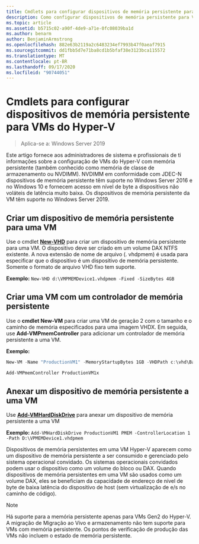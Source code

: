```yaml
---
title: Cmdlets para configurar dispositivos de memória persistente para VMs do Hyper-V
description: Como configurar dispositivos de memória persistente para VMs do Hyper-V
ms.topic: article
ms.assetid: b5715c02-a90f-4de9-a71e-0fc08039ba1d
ms.author: benarm
author: BenjaminArmstrong
ms.openlocfilehash: 882e63b2119a2c6483234ef7993b47f0aeaf7915
ms.sourcegitcommit: dd1fbb5d7e71ba8cd1b5bfaf38e3123bca115572
ms.translationtype: MT
ms.contentlocale: pt-BR
ms.lasthandoff: 09/17/2020
ms.locfileid: "90744051"
---
```

# <a name="cmdlets-for-configuring-persistent-memory-devices-for-hyper-v-vms"></a>Cmdlets para configurar dispositivos de memória persistente para VMs do Hyper-V

>Aplica-se a: Windows Server 2019

Este artigo fornece aos administradores de sistema e profissionais de ti informações sobre a configuração de VMs do Hyper-V com memória persistente (também conhecido como memória de classe de armazenamento ou NVDIMM). NVDIMM em conformidade com JDEC-N dispositivos de memória persistente têm suporte no Windows Server 2016 e no Windows 10 e fornecem acesso em nível de byte a dispositivos não voláteis de latência muito baixa. Os dispositivos de memória persistente da VM têm suporte no Windows Server 2019.

## <a name="create-a-persistent-memory-device-for-a-vm"></a>Criar um dispositivo de memória persistente para uma VM

Use o cmdlet **[New-VHD](/powershell/module/hyper-v/new-vhd?view=win10-ps)** para criar um dispositivo de memória persistente para uma VM. O dispositivo deve ser criado em um volume DAX NTFS existente.  A nova extensão de nome de arquivo (. vhdpmem) é usada para especificar que o dispositivo é um dispositivo de memória persistente. Somente o formato de arquivo VHD fixo tem suporte.

**Exemplo:** `New-VHD d:\VMPMEMDevice1.vhdpmem -Fixed -SizeBytes 4GB`

## <a name="create-a-vm-with-a-persistent-memory-controller"></a>Criar uma VM com um controlador de memória persistente

Use o **cmdlet New-VM** para criar uma VM de geração 2 com o tamanho e o caminho de memória especificados para uma imagem VHDX. Em seguida, use **Add-VMPmemController** para adicionar um controlador de memória persistente a uma VM.

**Exemplo:**

```powershell
New-VM -Name "ProductionVM1" -MemoryStartupBytes 1GB -VHDPath c:\vhd\BaseImage.vhdx

Add-VMPmemController ProductionVM1x
```

## <a name="attach-a-persistent-memory-device-to-a-vm"></a>Anexar um dispositivo de memória persistente a uma VM

Use **[Add-VMHardDiskDrive](/powershell/module/hyper-v/add-vmharddiskdrive?view=win10-ps)** para anexar um dispositivo de memória persistente a uma VM

**Exemplo:** `Add-VMHardDiskDrive ProductionVM1 PMEM -ControllerLocation 1 -Path D:\VPMEMDevice1.vhdpmem`

Dispositivos de memória persistentes em uma VM Hyper-V aparecem como um dispositivo de memória persistente a ser consumido e gerenciado pelo sistema operacional convidado. Os sistemas operacionais convidados podem usar o dispositivo como um volume do bloco ou DAX. Quando dispositivos de memória persistentes em uma VM são usados como um volume DAX, eles se beneficiam da capacidade de endereço de nível de byte de baixa latência do dispositivo de host (sem virtualização de e/s no caminho de código).

>[!NOTE]
>Há suporte para a memória persistente apenas para VMs Gen2 do Hyper-V. A migração de Migração ao Vivo e armazenamento não tem suporte para VMs com memória persistente. Os pontos de verificação de produção das VMs não incluem o estado de memória persistente.